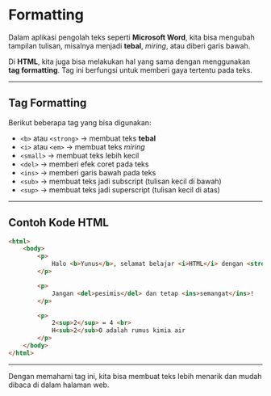 # Formatting

Dalam aplikasi pengolah teks seperti **Microsoft Word**, kita bisa mengubah tampilan tulisan, misalnya menjadi **tebal**, *miring*, atau diberi garis bawah.

Di **HTML**, kita juga bisa melakukan hal yang sama dengan menggunakan **tag formatting**. Tag ini berfungsi untuk memberi gaya tertentu pada teks.

---

## Tag Formatting

Berikut beberapa tag yang bisa digunakan:

* `<b>` atau `<strong>` → membuat teks **tebal**
* `<i>` atau `<em>` → membuat teks *miring*
* `<small>` → membuat teks lebih kecil
* `<del>` → memberi efek coret pada teks
* `<ins>` → memberi garis bawah pada teks
* `<sub>` → membuat teks jadi subscript (tulisan kecil di bawah)
* `<sup>` → membuat teks jadi superscript (tulisan kecil di atas)

---

## Contoh Kode HTML

```html
<html>
    <body>
        <p>
            Halo <b>Yunus</b>, selamat belajar <i>HTML</i> dengan <strong>Pomodoro</strong>.
        </p>

        <p>
            Jangan <del>pesimis</del> dan tetap <ins>semangat</ins>!
        </p>

        <p>
            2<sup>2</sup> = 4 <br>
            H<sub>2</sub>O adalah rumus kimia air
        </p>
    </body>
</html>
```

---

Dengan memahami tag ini, kita bisa membuat teks lebih menarik dan mudah dibaca di dalam halaman web.